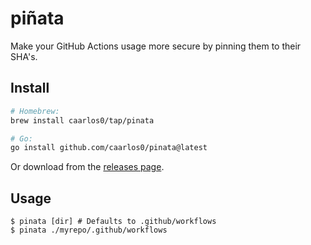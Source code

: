 # piñata

Make your GitHub Actions usage more secure by pinning them to their SHA's.

## Install

```sh
# Homebrew:
brew install caarlos0/tap/pinata

# Go:
go install github.com/caarlos0/pinata@latest
```

Or download from the [releases page](/releases).

## Usage

```console
$ pinata [dir] # Defaults to .github/workflows
$ pinata ./myrepo/.github/workflows
```

